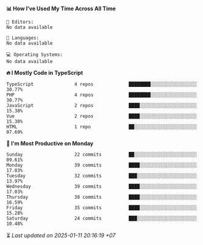 <!--START_SECTION:readme-stats-->
**📊 How I’ve Used My Time Across All Time**

```text
📝 Editors:
No data available

💬 Languages:
No data available

💻 Operating Systems:
No data available
```

**🔥 I Mostly Code in TypeScript**

```text
TypeScript               4 repos             ████████░░░░░░░░░░░░░░░░░   30.77%
PHP                      4 repos             ████████░░░░░░░░░░░░░░░░░   30.77%
JavaScript               2 repos             ████░░░░░░░░░░░░░░░░░░░░░   15.38%
Vue                      2 repos             ████░░░░░░░░░░░░░░░░░░░░░   15.38%
HTML                     1 repo              ██░░░░░░░░░░░░░░░░░░░░░░░   07.69%
```

**📅 I'm Most Productive on Monday**

```text
Sunday                   22 commits          ██░░░░░░░░░░░░░░░░░░░░░░░   09.61%
Monday                   39 commits          ████░░░░░░░░░░░░░░░░░░░░░   17.03%
Tuesday                  32 commits          ███░░░░░░░░░░░░░░░░░░░░░░   13.97%
Wednesday                39 commits          ████░░░░░░░░░░░░░░░░░░░░░   17.03%
Thursday                 38 commits          ████░░░░░░░░░░░░░░░░░░░░░   16.59%
Friday                   35 commits          ████░░░░░░░░░░░░░░░░░░░░░   15.28%
Saturday                 24 commits          ███░░░░░░░░░░░░░░░░░░░░░░   10.48%
```



⏳ *Last updated on 2025-01-11 20:16:19 +07*
<!--END_SECTION:readme-stats-->